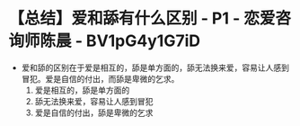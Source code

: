 # 【总结】爱和舔有什么区别 - P1 - 恋爱咨询师陈晨 - BV1pG4y1G7iD

-   爱和舔的区别在于爱是相互的，舔是单方面的，舔无法换来爱，容易让人感到冒犯。爱是自信的付出，而舔是卑微的乞求。
    1.  爱是相互的，舔是单方面的
    2.  舔无法换来爱，容易让人感到冒犯
    3.  爱是自信的付出，舔是卑微的乞求